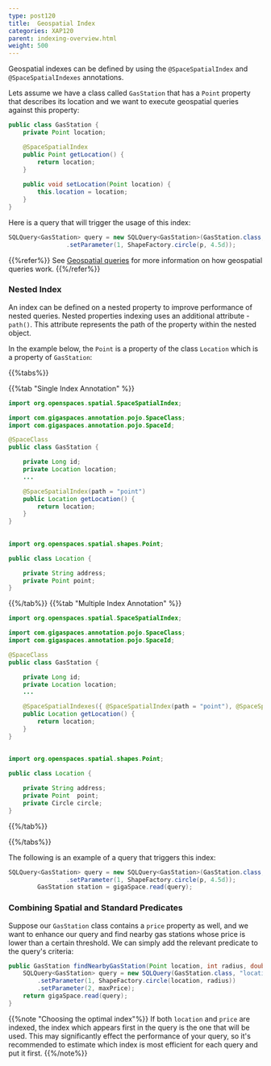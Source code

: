 ```yaml
---
type: post120
title:  Geospatial Index
categories: XAP120
parent: indexing-overview.html
weight: 500
---
```


Geospatial indexes can be defined by using the `@SpaceSpatialIndex` and `@SpaceSpatialIndexes` annotations.

Lets assume we have a class called `GasStation` that has a `Point` property that describes its location and we want to execute geospatial queries 
against this property:

```java
public class GasStation {
	private Point location;

	@SpaceSpatialIndex
	public Point getLocation() {
	    return location;
	}
	
	public void setLocation(Point location) {
		this.location = location;
	}
}
```

Here is a query that will trigger the usage of this index:

```java
SQLQuery<GasStation> query = new SQLQuery<GasStation>(GasStation.class, "location spatial:within ?")
				.setParameter(1, ShapeFactory.circle(p, 4.5d));
```

{{%refer%}}
See [Geospatial queries](./query-geospatial.html)  for more information on how geospatial queries work. 
{{%/refer%}}


### Nested Index

An index can be defined on a nested property to improve performance of nested queries. Nested properties indexing uses an additional attribute - `path()`.
This attribute represents the path of the property within the nested object.

In the example below, the `Point` is a property of the class `Location`  which is a property of `GasStation`:


{{%tabs%}}

{{%tab "Single Index Annotation" %}}
```java
import org.openspaces.spatial.SpaceSpatialIndex;

import com.gigaspaces.annotation.pojo.SpaceClass;
import com.gigaspaces.annotation.pojo.SpaceId;

@SpaceClass
public class GasStation {

	private Long id;
	private Location location;
    ...

	@SpaceSpatialIndex(path = "point")
	public Location getLocation() {
		return location;
	}
}
 
 
import org.openspaces.spatial.shapes.Point;

public class Location {

	private String address;
	private Point point;
}
```
{{%/tab%}}
{{%tab "Multiple Index Annotation" %}}
```java
import org.openspaces.spatial.SpaceSpatialIndex;

import com.gigaspaces.annotation.pojo.SpaceClass;
import com.gigaspaces.annotation.pojo.SpaceId;

@SpaceClass
public class GasStation {

	private Long id;
	private Location location;
    ...

	@SpaceSpatialIndexes({ @SpaceSpatialIndex(path = "point"), @SpaceSpatialIndex(path = "circle")})
	public Location getLocation() {
		return location;
	}
}
 
 
import org.openspaces.spatial.shapes.Point;

public class Location {

	private String address;
	private Point  point;
	private Circle circle;
}
```
{{%/tab%}}

{{%/tabs%}}

The following is an example of a query that triggers this index:

```java
SQLQuery<GasStation> query = new SQLQuery<GasStation>(GasStation.class, "location.point spatial:within ?")
				.setParameter(1, ShapeFactory.circle(p, 4.5d));
		GasStation station = gigaSpace.read(query);
```



### Combining Spatial and Standard Predicates

Suppose our `GasStation` class contains a `price` property as well, and we want to enhance our query and find nearby gas stations whose price is lower than a certain threshold. We can simply add the relevant predicate to the query's criteria:

```java
public GasStation findNearbyGasStation(Point location, int radius, double maxPrice) {
	SQLQuery<GasStation> query = new SQLQuery(GasStation.class, "location spatial:within ? AND price < ?")
		.setParameter(1, ShapeFactory.circle(location, radius))
		.setParameter(2, maxPrice);
	return gigaSpace.read(query);
}
```

{{%note "Choosing the optimal index"%}}
If both `location` and `price` are indexed, the index which appears first in the query is the one that will be used. This may significantly effect the performance of your query, so it's recommended to estimate which index is most efficient for each query and put it first.
{{%/note%}}


